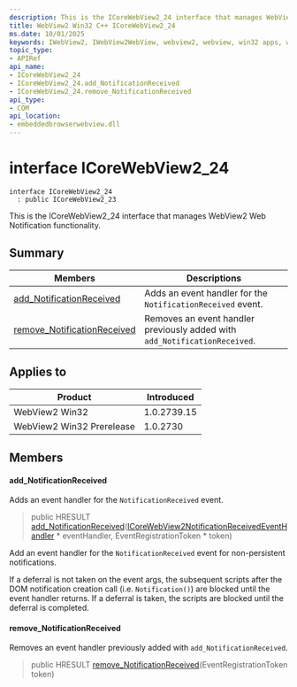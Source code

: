 ```yaml
---
description: This is the ICoreWebView2_24 interface that manages WebView2 Web Notification functionality.
title: WebView2 Win32 C++ ICoreWebView2_24
ms.date: 10/01/2025
keywords: IWebView2, IWebView2WebView, webview2, webview, win32 apps, win32, edge, ICoreWebView2, ICoreWebView2Controller, browser control, edge html, ICoreWebView2_24
topic_type: 
- APIRef
api_name:
- ICoreWebView2_24
- ICoreWebView2_24.add_NotificationReceived
- ICoreWebView2_24.remove_NotificationReceived
api_type:
- COM
api_location:
- embeddedbrowserwebview.dll
---
```


# interface ICoreWebView2_24

```
interface ICoreWebView2_24
  : public ICoreWebView2_23
```

This is the ICoreWebView2_24 interface that manages WebView2 Web Notification functionality.

## Summary

 Members                        | Descriptions
--------------------------------|---------------------------------------------
[add_NotificationReceived](#add_notificationreceived) | Adds an event handler for the `NotificationReceived` event.
[remove_NotificationReceived](#remove_notificationreceived) | Removes an event handler previously added with `add_NotificationReceived`.

## Applies to

Product                         | Introduced
--------------------------------|---------------------------------------------
WebView2 Win32            |    1.0.2739.15
WebView2 Win32 Prerelease |    1.0.2730

## Members

#### add_NotificationReceived

Adds an event handler for the `NotificationReceived` event.

> public HRESULT [add_NotificationReceived](#add_notificationreceived)([ICoreWebView2NotificationReceivedEventHandler](icorewebview2notificationreceivedeventhandler.md#icorewebview2notificationreceivedeventhandler) * eventHandler, EventRegistrationToken * token)

Add an event handler for the `NotificationReceived` event for non-persistent notifications.

If a deferral is not taken on the event args, the subsequent scripts after the DOM notification creation call (i.e. `Notification()`) are blocked until the event handler returns. If a deferral is taken, the scripts are blocked until the deferral is completed.

#### remove_NotificationReceived

Removes an event handler previously added with `add_NotificationReceived`.

> public HRESULT [remove_NotificationReceived](#remove_notificationreceived)(EventRegistrationToken token)

